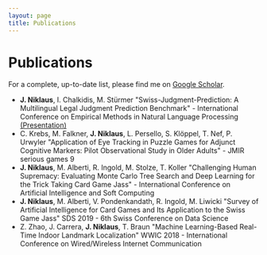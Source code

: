```yaml
---
layout: page
title: Publications
---
```


Publications
============

For a complete, up-to-date list, please find me on [Google Scholar](https://scholar.google.com/citations?user=qJ8iricAAAAJ).

* **J. Niklaus**, I. Chalkidis, M. Stürmer "Swiss-Judgment-Prediction: A Multilingual Legal Judgment Prediction       Benchmark" - International  Conference on Empirical Methods in Natural Language Processing [(Presentation)](https://drive.google.com/file/d/1p68rB4A-EmirVqjvzPnmGNUo1qTqNxUI/view?usp=sharing)
* C. Krebs, M. Falkner, **J. Niklaus**, L. Persello, S. Klöppel, T. Nef, P. Urwyler "Application of Eye Tracking in Puzzle Games for Adjunct Cognitive Markers: Pilot Observational Study in Older Adults" - JMIR serious games 9
* **J. Niklaus**, M. Alberti, R. Ingold, M. Stolze, T. Koller "Challenging Human Supremacy: Evaluating Monte Carlo Tree Search and Deep Learning for the Trick Taking Card Game Jass" - International Conference on Artificial Intelligence and Soft Computing
* **J. Niklaus**, M. Alberti, V. Pondenkandath, R. Ingold, M. Liwicki "Survey of Artificial Intelligence for Card Games and Its Application to the Swiss Game Jass" SDS 2019 - 6th Swiss Conference on Data Science
* Z. Zhao, J. Carrera, **J. Niklaus**, T. Braun "Machine Learning-Based Real-Time Indoor Landmark Localization" WWIC 2018 - International Conference on Wired/Wireless Internet Communication


